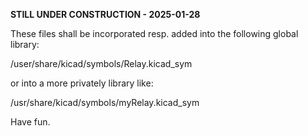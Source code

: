 <b>STILL UNDER CONSTRUCTION - 2025-01-28</b>

These files shall be incorporated resp. added into the following global library:

/user/share/kicad/symbols/Relay.kicad_sym

or into a more privately library like:

/usr/share/kicad/symbols/myRelay.kicad_sym

Have fun.
